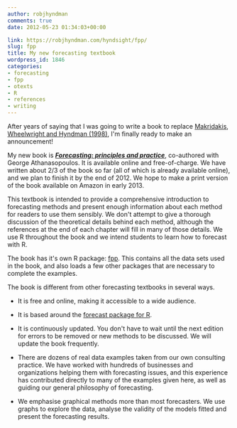 ```yaml
---
author: robjhyndman
comments: true
date: 2012-05-23 01:34:03+00:00

link: https://robjhyndman.com/hyndsight/fpp/
slug: fpp
title: My new forecasting textbook
wordpress_id: 1846
categories:
- forecasting
- fpp
- otexts
- R
- references
- writing
---
```


After years of saying that I was going to write a book to replace [Makridakis, Wheelwright and Hyndman (1998)](/forecasting/), I'm finally ready to make an announcement!

My new book is _**[Forecasting: principles and practice](http://otexts.org/fpp/)**_, co-authored with George Athanasopoulos. It is available online and free-of-charge. We have written about 2/3 of the book so far (all of which is already available online), and we plan to finish it by the end of 2012. We hope to make a print version of the book available on Amazon in early 2013.

This textbook is intended to provide a comprehensive introduction to forecasting methods and present enough information about each method for readers to use them sensibly. We don't attempt to give a thorough discussion of the theoretical details behind each method, although the references at the end of each chapter will fill in many of those details. We use R throughout the book and we intend students to learn how to forecast with R.

The book has it's own R package: [fpp](http://github.com/robjhyndman/fpp/). This contains all the data sets used in the book, and also loads a few other packages that are necessary to complete the examples.

The book is different from other forecasting textbooks in several ways.



	
  * It is free and online, making it accessible to a wide audience.

	
  * It is based around the [forecast package for R](http://github.com/robjhyndman/forecast/).

	
  * It is continuously updated. You don't have to wait until the next edition for errors to be removed or new methods to be discussed. We will update the book frequently.

	
  * There are dozens of real data examples taken from our own consulting practice. We have worked with hundreds of businesses and organizations helping them with forecasting issues, and this experience has contributed directly to many of the examples given here, as well as guiding our general philosophy of forecasting.

	
  * We emphasise graphical methods more than most forecasters. We use graphs to explore the data, analyse the validity of the models fitted and present the forecasting results.



